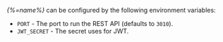
_{%=name%}_ can be configured by the following environment variables:

- `PORT` - The port to run the REST API (defaults to `3010`).
- `JWT_SECRET` - The secret uses for JWT.
